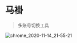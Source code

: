 # 马褂
> 多账号切换工具

![chrome_2020-11-14_21-55-21](https://user-images.githubusercontent.com/8005686/99148727-6e3eff80-26c4-11eb-8999-b0766014a88d.png)
